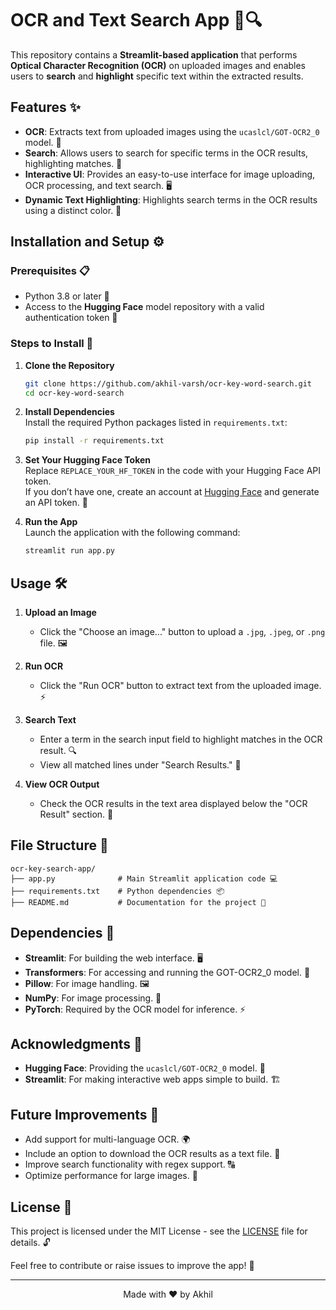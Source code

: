 # OCR and Text Search App 📸🔍

This repository contains a **Streamlit-based application** that performs **Optical Character Recognition (OCR)** on uploaded images and enables users to **search** and **highlight** specific text within the extracted results.

## Features ✨
- **OCR**: Extracts text from uploaded images using the `ucaslcl/GOT-OCR2_0` model. 📝
- **Search**: Allows users to search for specific terms in the OCR results, highlighting matches. 🔎
- **Interactive UI**: Provides an easy-to-use interface for image uploading, OCR processing, and text search. 🖥️
- **Dynamic Text Highlighting**: Highlights search terms in the OCR results using a distinct color. 🎨

## Installation and Setup ⚙️

### Prerequisites 📋
- Python 3.8 or later 🐍
- Access to the **Hugging Face** model repository with a valid authentication token 🔑

### Steps to Install 🚀
1. **Clone the Repository**  
   ```bash
   git clone https://github.com/akhil-varsh/ocr-key-word-search.git
   cd ocr-key-word-search
   ```

2. **Install Dependencies**  
   Install the required Python packages listed in `requirements.txt`:
   ```bash
   pip install -r requirements.txt
   ```

3. **Set Your Hugging Face Token**  
   Replace `REPLACE_YOUR_HF_TOKEN` in the code with your Hugging Face API token.  
   If you don’t have one, create an account at [Hugging Face](https://huggingface.co/) and generate an API token. 📝

4. **Run the App**  
   Launch the application with the following command:
   ```bash
   streamlit run app.py
   ```

## Usage 🛠️

1. **Upload an Image**  
   - Click the "Choose an image..." button to upload a `.jpg`, `.jpeg`, or `.png` file. 🖼️

2. **Run OCR**  
   - Click the "Run OCR" button to extract text from the uploaded image. ⚡

3. **Search Text**  
   - Enter a term in the search input field to highlight matches in the OCR result. 🔍
   - View all matched lines under "Search Results." 📑

4. **View OCR Output**  
   - Check the OCR results in the text area displayed below the "OCR Result" section. 💬

## File Structure 📂

```plaintext
ocr-key-search-app/
├── app.py              # Main Streamlit application code 💻
├── requirements.txt    # Python dependencies 📦
├── README.md           # Documentation for the project 📄
```

## Dependencies 📜

- **Streamlit**: For building the web interface. 🖥️
- **Transformers**: For accessing and running the GOT-OCR2_0 model. 🤖
- **Pillow**: For image handling. 🖼️
- **NumPy**: For image processing. 🔢
- **PyTorch**: Required by the OCR model for inference. ⚡

## Acknowledgments 🙏
- **Hugging Face**: Providing the `ucaslcl/GOT-OCR2_0` model. 🤝
- **Streamlit**: For making interactive web apps simple to build. 🏗️

## Future Improvements 🚀
- Add support for multi-language OCR. 🌍
- Include an option to download the OCR results as a text file. 💾
- Improve search functionality with regex support. 🔠
- Optimize performance for large images. 🚀

## License 📜
This project is licensed under the MIT License - see the [LICENSE](LICENSE) file for details. 🔓

Feel free to contribute or raise issues to improve the app! 🌟

---

<p align="center">
  Made with ❤️ by Akhil
</p>

